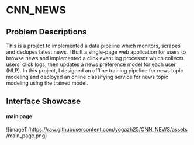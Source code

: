 # CNN_NEWS
## Problem Descriptions
This is a project to implemented a data pipeline which monitors, scrapes and dedupes latest news. 
I Built a single-page web application for users to browse news and implemented a click event log processor which collects users’ click logs, then
updates a news preference model for each user (NLP). In this project, I designed an offline training pipeline for news topic modeling and deployed an online classifying service for news topic modeling using the trained
model.
## Interface Showcase 
#### main page
![image1](https://raw.githubusercontent.com/yogazh25/CNN_NEWS/assets /main_page.png)
